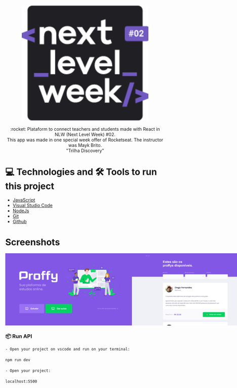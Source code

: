 <p align="center">
   <img src="public/images/NLW.png" alt="Turma" width="400"/>   
</p>
<p align="center">:rocket: Plataform to connect teachers and students made with React in NLW (Next Level Week) #02. <br>
This app was made in one special week offer of Rocketseat. The instructor was Mayk Brito.<br>
"Trilha Discovery"
</p>

# :computer: Technologies and 🛠️ Tools to run this project
<ul>
 <li><a href="https://www.javascript.com/">JavaScript</a></li>
 <li><a href="https://code.visualstudio.com/">Visual Studio Code</a></li>
 <li><a href="https://nodejs.org/en/">NodeJs</a></li>
 <li><a href="https://git-scm.com/">Git</a></li>
 <li><a href="https://github.com/">Github</a></li>
</ul>

# Screenshots
<div style="display: flex; flex-direction: 'row'; align-items: 'center';">
   <img src="public/images/web-landing.png" width="400px">
   <img src="public/images/web-list.png" width="400px">
</div>

### 📦 Run API

```bash
- Open your project on vscode and run on your terminal:

npm run dev

- Open your project:

localhost:5500

```
